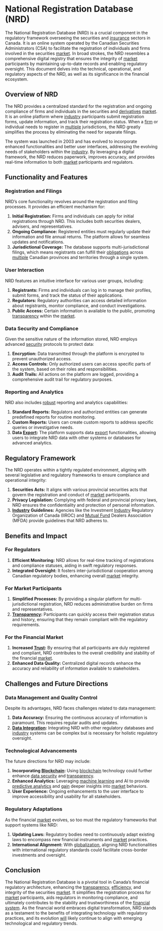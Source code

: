 # National Registration Database (NRD)

The National Registration Database (NRD) is a crucial component in the regulatory framework overseeing the securities and [insurance](../i/insurance.md) sectors in Canada. It is an online system operated by the Canadian Securities Administrators (CSA) to facilitate the registration of individuals and firms involved in the securities [market](../m/market.md). In broad strokes, the NRD resembles a comprehensive digital registry that ensures the integrity of [market](../m/market.md) participants by maintaining up-to-date records and enabling regulatory oversight. This document delves into the technical, operational, and regulatory aspects of the NRD, as well as its significance in the financial ecosystem.

## Overview of NRD

The NRD provides a centralized standard for the registration and ongoing compliance of firms and individuals in the securities and [derivatives](../d/derivatives.md) [market](../m/market.md). It is an online platform where [industry](../i/industry.md) participants submit registration forms, update information, and track their registration status. When a [firm](../f/firm.md) or individual needs to register in [multiple](../m/multiple.md) jurisdictions, the NRD greatly simplifies the process by eliminating the need for separate filings.

The system was launched in 2003 and has evolved to incorporate enhanced functionalities and better user interfaces, addressing the evolving needs of stakeholders within the [industry](../i/industry.md). By leveraging a digital framework, the NRD reduces paperwork, improves accuracy, and provides real-time information to both [market](../m/market.md) participants and regulators.

## Functionality and Features

### Registration and Filings

NRD’s core functionality revolves around the registration and filing processes. It provides an efficient mechanism for:

1. **Initial Registration:** Firms and individuals can apply for initial registrations through NRD. This includes both securities dealers, advisers, and representatives.
2. **Ongoing Compliance:** Registered entities must regularly update their information and file annual returns. The platform allows for seamless updates and notifications.
3. **Jurisdictional Coverage:** The database supports multi-jurisdictional filings, which means registrants can fulfill their [obligations](../o/obligation.md) across [multiple](../m/multiple.md) Canadian provinces and territories through a single system.

### User Interaction

NRD features an intuitive interface for various user groups, including:

1. **Registrants:** Firms and individuals can log in to manage their profiles, submit forms, and track the status of their applications.
2. **Regulators:** Regulatory authorities can access detailed information about registrants, monitor compliance, and conduct investigations.
3. **Public Access:** Certain information is available to the public, promoting [transparency](../t/transparency.md) within the [market](../m/market.md).

### Data Security and Compliance

Given the sensitive nature of the information stored, NRD employs advanced [security](../s/security.md) protocols to protect data:

1. **Encryption:** Data transmitted through the platform is encrypted to prevent unauthorized access.
2. **Access Controls:** Only authorized users can access specific parts of the system, based on their roles and responsibilities.
3. **Audit Trails:** All actions on the platform are logged, providing a comprehensive audit trail for regulatory purposes.

### Reporting and Analytics

NRD also includes [robust](../r/robust.md) reporting and analytics capabilities:
1. **Standard Reports:** Regulators and authorized entities can generate predefined reports for routine monitoring.
2. **Custom Reports:** Users can create custom reports to address specific queries or investigative needs.
3. **Data [Export](../e/export.md):** The platform supports data [export](../e/export.md) functionalities, allowing users to integrate NRD data with other systems or databases for advanced analytics.

## Regulatory Framework

The NRD operates within a tightly regulated environment, aligning with several legislative and regulatory frameworks to ensure compliance and operational integrity:

1. **Securities Acts:** It aligns with various provincial securities acts that govern the registration and conduct of [market](../m/market.md) participants.
2. **Privacy Legislation:** Complying with federal and provincial privacy laws, NRD ensures the confidentiality and protection of personal information.
3. **[Industry](../i/industry.md) Guidelines:** Agencies like the Investment [Industry](../i/industry.md) Regulatory Organization of Canada (IIROC) and [Mutual Fund](../m/mutual_fund.md) Dealers Association (MFDA) provide guidelines that NRD adheres to.

## Benefits and Impact

### For Regulators

1. **Efficient Monitoring:** NRD allows for real-time tracking of registrations and compliance statuses, aiding in swift regulatory responses.
2. **Integrated Oversight:** It fosters inter-jurisdictional cooperation among Canadian regulatory bodies, enhancing overall [market](../m/market.md) integrity.

### For Market Participants

1. **Simplified Processes:** By providing a singular platform for multi-jurisdictional registration, NRD reduces administrative burden on firms and representatives.
2. **[Transparency](../t/transparency.md):** Participants can quickly access their registration status and history, ensuring that they remain compliant with the regulatory requirements.

### For the Financial Market

1. **Increased [Trust](../t/trust.md):** By ensuring that all participants are duly registered and compliant, NRD contributes to the overall credibility and stability of the financial [market](../m/market.md).
2. **Enhanced Data Quality:** Centralized digital records enhance the accuracy and reliability of information available to stakeholders.

## Challenges and Future Directions

### Data Management and Quality Control

Despite its advantages, NRD faces challenges related to data management:

1. **Data Accuracy:** Ensuring the continuous accuracy of information is paramount. This requires regular audits and updates.
2. **[Data Integration](../d/data_integration.md):** Integrating NRD with other regulatory databases and [industry](../i/industry.md) systems can be complex but is necessary for holistic regulatory oversight.

### Technological Advancements

The future directions for NRD may include:

1. **Incorporating [Blockchain](../b/blockchain_in_trading.md):** Using [blockchain](../b/blockchain_in_trading.md) technology could further enhance [data security](../d/data_security_in_trading.md) and [transparency](../t/transparency.md).
2. **Enhanced Analytics:** Leveraging [machine learning](../m/machine_learning.md) and AI to provide [predictive analytics](../p/predictive_analytics.md) and [gain](../g/gain.md) deeper insights into [market](../m/market.md) behaviors.
3. **User Experience:** Ongoing enhancements to the user interface to improve accessibility and usability for all stakeholders.

### Regulatory Adaptations

As the financial [market](../m/market.md) evolves, so too must the regulatory frameworks that support systems like NRD:

1. **Updating Laws:** Regulatory bodies need to continuously adapt existing laws to encompass new financial instruments and [market](../m/market.md) practices.
2. **International Alignment:** With [globalization](../g/globalization.md), aligning NRD functionalities with international regulatory standards could facilitate cross-border investments and oversight.

## Conclusion

The National Registration Database is a pivotal tool in Canada’s financial regulatory architecture, enhancing the [transparency](../t/transparency.md), [efficiency](../e/efficiency.md), and integrity of the securities [market](../m/market.md). It simplifies the registration process for [market](../m/market.md) participants, aids regulators in monitoring compliance, and ultimately contributes to the stability and trustworthiness of the [financial system](../f/financial_system.md). As the financial world embraces digital transformation, NRD stands as a testament to the benefits of integrating technology with regulatory practices, and its evolution [will](../w/will.md) likely continue to align with emerging technological and regulatory trends.